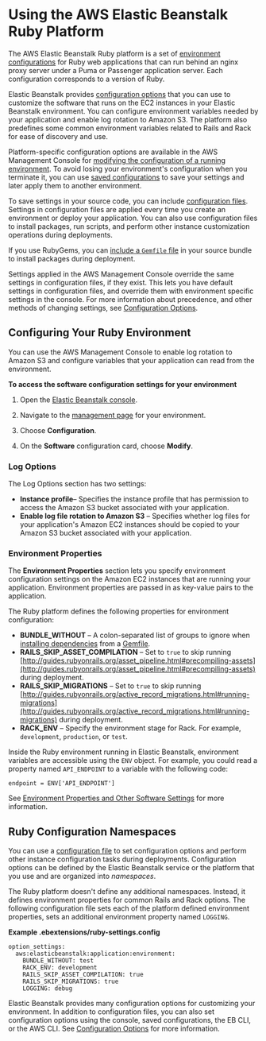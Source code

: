 # Using the AWS Elastic Beanstalk Ruby Platform<a name="create_deploy_Ruby.container"></a>

The AWS Elastic Beanstalk Ruby platform is a set of [environment configurations](concepts.platforms.md#concepts.platforms.ruby) for Ruby web applications that can run behind an nginx proxy server under a Puma or Passenger application server\. Each configuration corresponds to a version of Ruby\.

Elastic Beanstalk provides [configuration options](command-options.md) that you can use to customize the software that runs on the EC2 instances in your Elastic Beanstalk environment\. You can configure environment variables needed by your application and enable log rotation to Amazon S3\. The platform also predefines some common environment variables related to Rails and Rack for ease of discovery and use\.

Platform\-specific configuration options are available in the AWS Management Console for [modifying the configuration of a running environment](environment-configuration-methods-after.md)\. To avoid losing your environment's configuration when you terminate it, you can use [saved configurations](environment-configuration-savedconfig.md) to save your settings and later apply them to another environment\.

To save settings in your source code, you can include [configuration files](ebextensions.md)\. Settings in configuration files are applied every time you create an environment or deploy your application\. You can also use configuration files to install packages, run scripts, and perform other instance customization operations during deployments\.

If you use RubyGems, you can [include a `Gemfile` file](ruby-platform-gemfile.md) in your source bundle to install packages during deployment\.

Settings applied in the AWS Management Console override the same settings in configuration files, if they exist\. This lets you have default settings in configuration files, and override them with environment specific settings in the console\. For more information about precedence, and other methods of changing settings, see [Configuration Options](command-options.md)\.

## Configuring Your Ruby Environment<a name="create-deploy_Ruby.container.CON"></a>

You can use the AWS Management Console to enable log rotation to Amazon S3 and configure variables that your application can read from the environment\.

**To access the software configuration settings for your environment**

1. Open the [Elastic Beanstalk console](https://console.aws.amazon.com/elasticbeanstalk)\.

1. Navigate to the [management page](environments-console.md) for your environment\.

1. Choose **Configuration**\.

1. On the **Software** configuration card, choose **Modify**\.

### Log Options<a name="create_deploy_Ruby.container.console.logoptions"></a>

The Log Options section has two settings:
+ **Instance profile**– Specifies the instance profile that has permission to access the Amazon S3 bucket associated with your application\.
+ **Enable log file rotation to Amazon S3** – Specifies whether log files for your application's Amazon EC2 instances should be copied to your Amazon S3 bucket associated with your application\.

### Environment Properties<a name="create_deploy_Ruby.env.console.ruby.envprops"></a>

The **Environment Properties** section lets you specify environment configuration settings on the Amazon EC2 instances that are running your application\. Environment properties are passed in as key\-value pairs to the application\.

The Ruby platform defines the following properties for environment configuration:
+  **BUNDLE\_WITHOUT** – A colon\-separated list of groups to ignore when [installing dependencies](http://bundler.io/bundle_install.html) from a [Gemfile](http://bundler.io/v1.15/man/gemfile.5.html)\.
+  **RAILS\_SKIP\_ASSET\_COMPILATION** – Set to `true` to skip running [http://guides.rubyonrails.org/asset_pipeline.html#precompiling-assets](http://guides.rubyonrails.org/asset_pipeline.html#precompiling-assets) during deployment\.
+  **RAILS\_SKIP\_MIGRATIONS** – Set to `true` to skip running [http://guides.rubyonrails.org/active_record_migrations.html#running-migrations](http://guides.rubyonrails.org/active_record_migrations.html#running-migrations) during deployment\.
+  **RACK\_ENV** – Specify the environment stage for Rack\. For example, `development`, `production`, or `test`\.

Inside the Ruby environment running in Elastic Beanstalk, environment variables are accessible using the `ENV` object\. For example, you could read a property named `API_ENDPOINT` to a variable with the following code:

```
endpoint = ENV['API_ENDPOINT']
```

See [Environment Properties and Other Software Settings](environments-cfg-softwaresettings.md) for more information\.

## Ruby Configuration Namespaces<a name="ruby-namespaces"></a>

You can use a [configuration file](ebextensions.md) to set configuration options and perform other instance configuration tasks during deployments\. Configuration options can be defined by the Elastic Beanstalk service or the platform that you use and are organized into *namespaces*\.

The Ruby platform doesn't define any additional namespaces\. Instead, it defines environment properties for common Rails and Rack options\. The following configuration file sets each of the platform defined environment properties, sets an additional environment property named `LOGGING`\.

**Example \.ebextensions/ruby\-settings\.config**  

```
option_settings:
  aws:elasticbeanstalk:application:environment: 
    BUNDLE_WITHOUT: test
    RACK_ENV: development
    RAILS_SKIP_ASSET_COMPILATION: true
    RAILS_SKIP_MIGRATIONS: true
    LOGGING: debug
```

Elastic Beanstalk provides many configuration options for customizing your environment\. In addition to configuration files, you can also set configuration options using the console, saved configurations, the EB CLI, or the AWS CLI\. See [Configuration Options](command-options.md) for more information\.